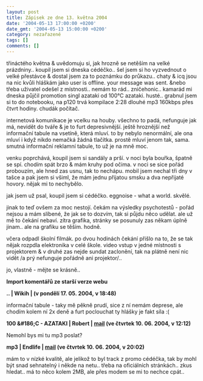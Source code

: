 ```yaml
---
layout: post
title: Zápisek ze dne 13. května 2004
date: '2004-05-13 17:00:00 +0200'
date_gmt: '2004-05-13 15:00:00 +0200'
category: nezařazené
tags: []
comments: []
---
```

<p>třináctého května &amp; uvědomuju si, jak hrozně se netěším na velké prázdniny.. koupil jsem si dneska cédéčko..  šel jsem si ho vyzvednout o velké přestávce &amp; dostal jsem za to poznámku do průkazu.. chaty &amp; icq jsou  na nic kvůli hláškám jako user is offline. your message was sent. &amp;nebo třeba uživatel odešel z místnosti..  nemám to rád.. zničehonic.. kamarád mi dneska půjčil promotion singl azataki od 100&deg;C azataki. husté..  grabnul jsem si to do notebooku, na p120 trvá kompilace 2:28 dlouhé mp3 160kbps přes čtvrt hodiny. chudák  počítač.</p>
<p>internetová komunikace je vcelku na houby. všechno to padá, nefunguje jak má, nevidět do tváře &amp; je to  furt depresivnější. ještě hroznější než informační tabule na vsetíně, která mluví. to by nebylo nenormální,  ale ona mluví i když nikdo nemačká žádná tlačítka. prostě mluví jenom tak, sama. smutná informační reklamní  tabule, to už je na mně moc.</p>
<p>venku poprchává, koupil jsem si sandály a prší. v noci byla bouřka, špatně se spí. chodím spát brzo &amp;  mám kruhy pod očima. v noci se sice pořád probouzím, ale hned zas usnu, tak to nechápu. mobil jsem nechal tři  dny v tašce a pak jsem si všiml, že mám jednu přijatou smsku a dva nepřijaté hovory. nějak mi to nechybělo. </p>
<p>jak jsem už psal, koupil jsem si cédéčko. eggnoise - what a world. skvělé.</p>
<p>jinak to teď ovšem za moc nestojí. čekám na výsledky psychotestů - pořád nejsou a mám slíbené, že jak se  to dozvím, tak si půjdu něco udělat. ale už mě to čekání nebaví. zítra grafika, stránky se posunuly zas někam  úplně jinam.. ale na grafiku se těším. hodně.</p>
<p>včera odpadl školní filmák. po dvou hodinách čekání přišlo na to, že se tak nějak rozpdla elektronika v celé škole.  video vstup v jedné místnosti s projektorem &amp; v druhé zas nejde sundat zaclonění, tak na plátně není nic vidět  /a prý nefunguje pořádně ani projektor/..</p>
<p>jo, vlastně - mějte se krásně..</p>
<div class="import-komentaru">
<p><strong>Import komentářů ze starší verze webu</strong></p>
<div class="comment">
<p style="font-weight:bold"><span class="compredmet">..</span> | <span class="comname">Wikih</span> | (v&nbsp;pondělí&nbsp;17.&nbsp;05.&nbsp;2004,&nbsp;v&nbsp;18:48)</p>
<p>informační tabule - taky mě pěkně prudí, sice z ní nemám deprese, ale chodím kolem ní 2x deně a furt poclouchat ty hlášky je fakt síla :( </p>
</div>
<div class="comment">
<p style="font-weight:bold"><span class="compredmet">100 &amp;#186;C - AZATAKI</span> | <span class="comname">Robert</span> |  <a href="mailto:robertovo@centrum.cz">mail</a> (ve&nbsp;čtvrtek&nbsp;10.&nbsp;06.&nbsp;2004,&nbsp;v&nbsp;12:12)</p>
<p>Nemohl bys mi tu mp3 poslat? </p>
</div>
<div class="comment">
<p style="font-weight:bold"><span class="compredmet">mp3</span> | <span class="comname">Endlife</span> |  <a href="mailto:jan.martinek@post.cz">mail</a> (ve&nbsp;čtvrtek&nbsp;10.&nbsp;06.&nbsp;2004,&nbsp;v&nbsp;20:02)</p>
<p>mám to v nízké kvalitě, ale jelikož to byl track z promo cédéčka, tak by mohl být snad sehnatelný i někde na netu.. třeba na oficiálních stránkách.. zkus hledat.. má to něco kolem 2MB, ale přes modem se mi to nechce cpát.. </p>
</div>
</div>

